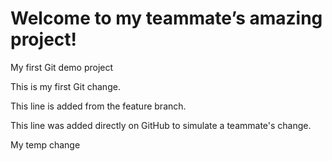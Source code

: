 # Welcome to my teammate’s amazing project!
My first Git demo project

This is my first Git change.

This line is added from the feature branch.

This line was added directly on GitHub to simulate a teammate's change.

My temp change
